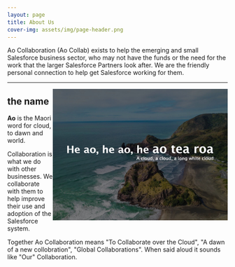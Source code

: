 ```yaml
---
layout: page
title: About Us
cover-img: assets/img/page-header.png
---
```


Ao Collaboration (Ao Collab) exists to help the emerging and small Salesforce business sector, who may not have the funds or the need for the work that the larger Salesforce Partners look after.
We are the friendly personal connection to help get Salesforce working for them.


___


<img align="right" width="400" src="https://github.com/Ao-Collaboration/Ao-Collaboration.github.io/blob/master/assets/img/Aotearoa.jpg">

## the name

**Ao** is the Maori word for cloud, to dawn and world.

Collaboration is what we do with other businesses. We collaborate with them to help improve their use and adoption of the Salesforce system.

Together Ao Collaboration means "To Collaborate over the Cloud", "A dawn of a new collobration", "Global Collaborations". When said aloud it sounds like "Our" Collaboration.

